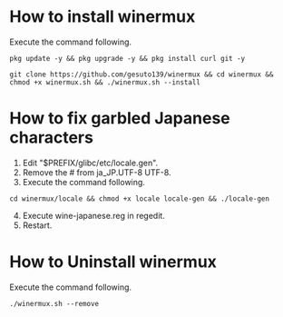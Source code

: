 # How to install winermux

Execute the command following.

```
pkg update -y && pkg upgrade -y && pkg install curl git -y
```

```
git clone https://github.com/gesuto139/winermux && cd winermux && chmod +x winermux.sh && ./winermux.sh --install
````

# How to fix garbled Japanese characters

1. Edit "$PREFIX/glibc/etc/locale.gen".
2. Remove the # from ja_JP.UTF-8 UTF-8.
3. Execute the command following.

```
cd winermux/locale && chmod +x locale locale-gen && ./locale-gen
```   
4. Execute wine-japanese.reg in regedit.
5. Restart.

# How to Uninstall winermux

Execute the command following.

```
./winermux.sh --remove
```
